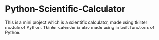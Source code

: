 # Python-Scientific-Calculator
This is a mini project which is a scientific calculator, made using tkinter module of Python.
Tkinter calender is also made using in built functions of Python.

